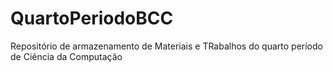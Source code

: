 # QuartoPeriodoBCC
Repositório de armazenamento de Materiais e TRabalhos do quarto período de Ciência da Computação
